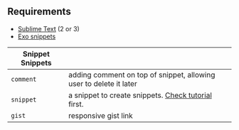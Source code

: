 ## Requirements
- [Sublime Text](http://www.sublimetext.com) (2 or 3)
- [Exo snippets](https://github.com/lazy-8/exo/#installation)

|Snippet Snippets||
|---|---|
|`comment`|adding comment on top of snippet, allowing user to delete it later|
|`snippet`|a snippet to create snippets. [Check tutorial](http://www.nonlinear.nyc/snippets/) first.|
|`gist`|responsive gist link|